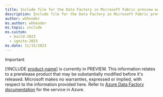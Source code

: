 ```yaml
---
title: Include file for the Data Factory in Microsoft Fabric preview warning
description: Include file for the Data Factory in Microsoft Fabric preview warning
author: whhender
ms.author: whhender
ms.topic: include
ms.custom:
  - build-2023
  - ignite-2023
ms.date: 11/15/2023
---
```

> [!IMPORTANT]
> [!INCLUDE [product-name](../../includes/product-name.md)] is currently in PREVIEW.
> This information relates to a prerelease product that may be substantially modified before it's released. Microsoft makes no warranties, expressed or implied, with respect to the information provided here. Refer to [Azure Data Factory documentation](/azure/data-factory/) for the service in Azure.
